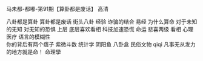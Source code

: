 马未都-都嘟-第91期【算卦都是废话】 高清

八卦都是算卦  算卦都是废话
街头八卦 经验 诈骗的结合
易经
为什么算命
对于未知的无知 
对无知的恐惧
上层 底层喜欢看相
科技加速恐慌
命运 悲喜两级 看相 心理医疗
语言的模糊性   
你的背后有两个痦子
紫微斗数 统计学
阴阳鱼 八卦盒
民俗文物 qiqi
凡事无从发力的地方就是命！﻿
命理學
